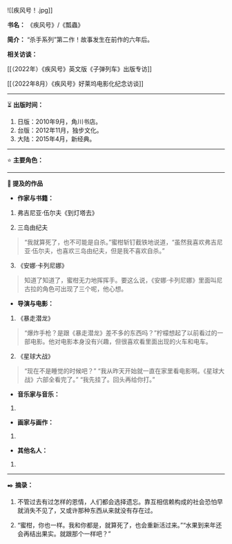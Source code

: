 
![[疾风号！.jpg]]

**书名：** 《疾风号》/《瓢蟲》

**简介：** “杀手系列”第二作！故事发生在前作的六年后。

**相关访谈：** 

[[（2022年）《疾风号》英文版《子弹列车》出版专访]]

[[（2022年8月）《疾风号》好莱坞电影化纪念访谈]]

---

⏳ **出版时间：** 

1. 日版：2010年9月，角川书店。
2. 台版：2012年11月，独步文化。
3. 大陆：2015年4月，新经典。

---

⭐ **主要角色：**

 

---

**📜 提及的作品**

- **作家与书籍：** 

1. 弗吉尼亚·伍尔夫《到灯塔去》

2. 三岛由纪夫

> “我就算死了，也不可能是自杀。”蜜柑斩钉截铁地说道，“虽然我喜欢弗吉尼亚·伍尔夫，也喜欢三岛由纪夫，但是我不喜欢自杀。”

3. 《安娜·卡列尼娜》

> 知道了知道了，蜜柑无力地挥挥手。要这么说，《安娜·卡列尼娜》里面叫尼古拉的角色可出现了三个呢，他心想。


- **导演与电影：** 

1. 《暴走潜龙》

> “爆炸手枪？是跟《暴走潜龙》差不多的东西吗？”柠檬想起了以前看过的一部电影。他对电影本身没有兴趣，但很喜欢看里面出现的火车和电车。

2. 《星球大战》

> “现在不是睡觉的时候吧？”
> “我从昨天开始就一直在家里看电影啊。《星球大战》六部全看完了。”
> “我先挂了。回头再给你打。”

- **音乐家与音乐：** 

1. 

- **画家与画作：** 

1. 

- **其他名人：**

1. 

---

✒️ **摘录：** 

1. 不管过去有过怎样的恩情，人们都会选择遗忘。靠互相信赖构成的社会恐怕早就消失不见了，又或许那种东西从来就没有存在过。

2. “蜜柑，你也一样。我和你都是，就算死了，也会重新活过来。”“水果到来年还会再结出果实。就跟那个一样吧？”